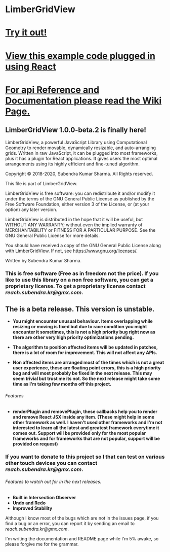 # LimberGridView

# [Try it out!](https://sharma-subendra-kr.github.io/LimberGridView/)
# [View this example code plugged in using React](https://github.com/sharma-subendra-kr/limber-grid-view-github-page)
# [For api Reference and Documentation please read the Wiki Page.](https://github.com/sharma-subendra-kr/LimberGridView/wiki)

## LimberGridView 1.0.0-beta.2 is finally here!

LimberGridView, a powerful JavaScript Library using Computational Geometry to render movable, dynamically resizable, and auto-arranging grids. Written in raw JavaScript, it can be plugged into most frameworks, plus it has a plugin for React applications. It gives users the most optimal arrangements using its highly efficient and fine-tuned algorithm.

Copyright © 2018-2020, Subendra Kumar Sharma. All Rights reserved.

This file is part of LimberGridView.

LimberGridView is free software: you can redistribute it and/or modify
it under the terms of the GNU General Public License as published by
the Free Software Foundation, either version 3 of the License, or
(at your option) any later version.

LimberGridView is distributed in the hope that it will be useful,
but WITHOUT ANY WARRANTY; without even the implied warranty of
MERCHANTABILITY or FITNESS FOR A PARTICULAR PURPOSE.  See the
GNU General Public License for more details.

You should have received a copy of the GNU General Public License
along with LimberGridView.  If not, see <https://www.gnu.org/licenses/>.

Written by Subendra Kumar Sharma.

### This is free software (Free as in freedom not the price). If you like to use this library on a non free software, you can get a proprietary license. To get a proprietary license contact _reach.subendra.kr@gmx.com_.

## The is a beta release. This version is unstable.
* **You might encounter unusual behaviour. Items overlapping while resizing or moving is fixed but due to race condition you might encounter it sometimes, this is not a high priority bug right now as there are other very high priority optimizations pending.**

* **The algorithm to position affected items will be updated in patches, there is a lot of room for improvement. This will not affect any APIs.**

* **Non affected items are arranged most of the times which is not a great user experience, these are floating point errors, this is a high priority bug and will most probably be fixed in the next release. This may seem trivial but trust me its not. So the next release might take some time as I'm taking few months off this project.**

###### Features ######
* **renderPlugin and removePlugin, these callbacks help you to render and remove React JSX inside any item. (These might help in some other framework as well. I haven't used other frameworks and I'm not interested to learn all the latest and greatest framework everytime it comes out. Support will be provided only for the most popular frameworks and for frameworks that are not popular, support will be provided on request)**

### If you want to donate to this project so I that can test on various other touch devices you can contact _reach.subendra.kr@gmx.com_.

###### Features to watch out for in the next releases. ######
* **Built in Intersection Observer**
* **Undo and Redo**
* **Improved Stability**

Although I know most of the bugs which are not in the issues page, if you find a bug or an error, you can report it by sending an email to _reach.subendra.kr@gmx.com_.

I'm writing the documentation and README page while I'm 5% awake, so please forgive me for the grammar.
